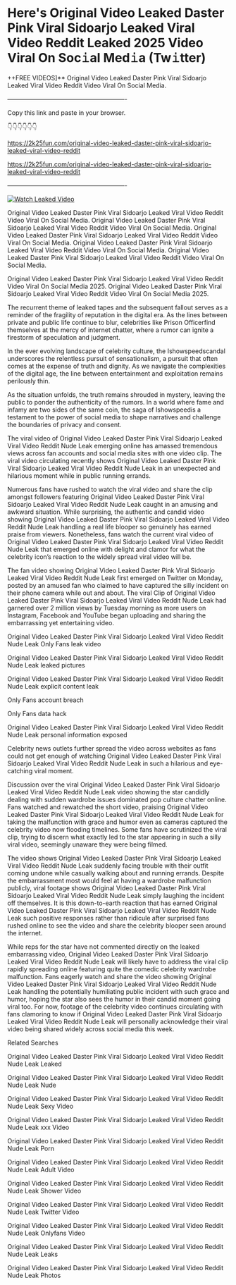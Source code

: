 # Here's Original Video Leaked Daster Pink Viral Sidoarjo Leaked Viral Video Reddit Leaked 2025 Video Viral On Soc𝚒al Med𝚒a (Tw𝚒tter)

++FREE VIDEOS]** Original Video Leaked Daster Pink Viral Sidoarjo Leaked Viral Video Reddit Video Viral On Social Media.

———————————————————-

Copy this link and paste in your browser.

👇👇👇👇👇👇

https://2k25fun.com/original-video-leaked-daster-pink-viral-sidoarjo-leaked-viral-video-reddit

https://2k25fun.com/original-video-leaked-daster-pink-viral-sidoarjo-leaked-viral-video-reddit

———————————————————-

[![Watch Leaked Video](https://miro.medium.com/v2/resize:fit:828/format:webp/1*cilzJN44JGOrTw9NJCrNHA.gif "Watch Leaked Video")](https://2k25fun.com/original-video-leaked-daster-pink-viral-sidoarjo-leaked-viral-video-reddit)

Original Video Leaked Daster Pink Viral Sidoarjo Leaked Viral Video Reddit Video Viral On Social Media. Original Video Leaked Daster Pink Viral Sidoarjo Leaked Viral Video Reddit Video Viral On Social Media. Original Video Leaked Daster Pink Viral Sidoarjo Leaked Viral Video Reddit Video Viral On Social Media. Original Video Leaked Daster Pink Viral Sidoarjo Leaked Viral Video Reddit Video Viral On Social Media. Original Video Leaked Daster Pink Viral Sidoarjo Leaked Viral Video Reddit Video Viral On Social Media.

Original Video Leaked Daster Pink Viral Sidoarjo Leaked Viral Video Reddit Video Viral On Social Media 2025. Original Video Leaked Daster Pink Viral Sidoarjo Leaked Viral Video Reddit Video Viral On Social Media 2025.

The recurrent theme of leaked tapes and the subsequent fallout serves as a reminder of the fragility of reputation in the digital era. As the lines between private and public life continue to blur, celebrities like Prison Officerfind themselves at the mercy of internet chatter, where a rumor can ignite a firestorm of speculation and judgment.

In the ever evolving landscape of celebrity culture, the Ishowspeedscandal underscores the relentless pursuit of sensationalism, a pursuit that often comes at the expense of truth and dignity. As we navigate the complexities of the digital age, the line between entertainment and exploitation remains perilously thin.

As the situation unfolds, the truth remains shrouded in mystery, leaving the public to ponder the authenticity of the rumors. In a world where fame and infamy are two sides of the same coin, the saga of Ishowspeedis a testament to the power of social media to shape narratives and challenge the boundaries of privacy and consent.

The viral video of Original Video Leaked Daster Pink Viral Sidoarjo Leaked Viral Video Reddit Nude Leak emerging online has amassed tremendous views across fan accounts and social media sites with one video clip. The viral video circulating recently shows Original Video Leaked Daster Pink Viral Sidoarjo Leaked Viral Video Reddit Nude Leak in an unexpected and hilarious moment while in public running errands.

Numerous fans have rushed to watch the viral video and share the clip amongst followers featuring Original Video Leaked Daster Pink Viral Sidoarjo Leaked Viral Video Reddit Nude Leak caught in an amusing and awkward situation. While surprising, the authentic and candid video showing Original Video Leaked Daster Pink Viral Sidoarjo Leaked Viral Video Reddit Nude Leak handling a real life blooper so genuinely has earned praise from viewers. Nonetheless, fans watch the current viral video of Original Video Leaked Daster Pink Viral Sidoarjo Leaked Viral Video Reddit Nude Leak that emerged online with delight and clamor for what the celebrity icon’s reaction to the widely spread viral video will be.

The fan video showing Original Video Leaked Daster Pink Viral Sidoarjo Leaked Viral Video Reddit Nude Leak first emerged on Twitter on Monday, posted by an amused fan who claimed to have captured the silly incident on their phone camera while out and about. The viral Clip of Original Video Leaked Daster Pink Viral Sidoarjo Leaked Viral Video Reddit Nude Leak had garnered over 2 million views by Tuesday morning as more users on Instagram, Facebook and YouTube began uploading and sharing the embarrassing yet entertaining video.

Original Video Leaked Daster Pink Viral Sidoarjo Leaked Viral Video Reddit Nude Leak Only Fans leak video

Original Video Leaked Daster Pink Viral Sidoarjo Leaked Viral Video Reddit Nude Leak leaked pictures

Original Video Leaked Daster Pink Viral Sidoarjo Leaked Viral Video Reddit Nude Leak explicit content leak

Only Fans account breach

Only Fans data hack

Original Video Leaked Daster Pink Viral Sidoarjo Leaked Viral Video Reddit Nude Leak personal information exposed

Celebrity news outlets further spread the video across websites as fans could not get enough of watching Original Video Leaked Daster Pink Viral Sidoarjo Leaked Viral Video Reddit Nude Leak in such a hilarious and eye-catching viral moment.

Discussion over the viral Original Video Leaked Daster Pink Viral Sidoarjo Leaked Viral Video Reddit Nude Leak video showing the star candidly dealing with sudden wardrobe issues dominated pop culture chatter online. Fans watched and rewatched the short video, praising Original Video Leaked Daster Pink Viral Sidoarjo Leaked Viral Video Reddit Nude Leak for taking the malfunction with grace and humor even as cameras captured the celebrity video now flooding timelines. Some fans have scrutinized the viral clip, trying to discern what exactly led to the star appearing in such a silly viral video, seemingly unaware they were being filmed.

The video shows Original Video Leaked Daster Pink Viral Sidoarjo Leaked Viral Video Reddit Nude Leak suddenly facing trouble with their outfit coming undone while casually walking about and running errands. Despite the embarrassment most would feel at having a wardrobe malfunction publicly, viral footage shows Original Video Leaked Daster Pink Viral Sidoarjo Leaked Viral Video Reddit Nude Leak simply laughing the incident off themselves. It is this down-to-earth reaction that has earned Original Video Leaked Daster Pink Viral Sidoarjo Leaked Viral Video Reddit Nude Leak such positive responses rather than ridicule after surprised fans rushed online to see the video and share the celebrity blooper seen around the internet.

While reps for the star have not commented directly on the leaked embarrassing video, Original Video Leaked Daster Pink Viral Sidoarjo Leaked Viral Video Reddit Nude Leak will likely have to address the viral clip rapidly spreading online featuring quite the comedic celebrity wardrobe malfunction. Fans eagerly watch and share the video showing Original Video Leaked Daster Pink Viral Sidoarjo Leaked Viral Video Reddit Nude Leak handling the potentially humiliating public incident with such grace and humor, hoping the star also sees the humor in their candid moment going viral too. For now, footage of the celebrity video continues circulating with fans clamoring to know if Original Video Leaked Daster Pink Viral Sidoarjo Leaked Viral Video Reddit Nude Leak will personally acknowledge their viral video being shared widely across social media this week.

Related Searches

Original Video Leaked Daster Pink Viral Sidoarjo Leaked Viral Video Reddit Nude Leak Leaked

Original Video Leaked Daster Pink Viral Sidoarjo Leaked Viral Video Reddit Nude Leak Nude

Original Video Leaked Daster Pink Viral Sidoarjo Leaked Viral Video Reddit Nude Leak Sexy Video

Original Video Leaked Daster Pink Viral Sidoarjo Leaked Viral Video Reddit Nude Leak xxx Video

Original Video Leaked Daster Pink Viral Sidoarjo Leaked Viral Video Reddit Nude Leak Porn

Original Video Leaked Daster Pink Viral Sidoarjo Leaked Viral Video Reddit Nude Leak Adult Video

Original Video Leaked Daster Pink Viral Sidoarjo Leaked Viral Video Reddit Nude Leak Shower Video

Original Video Leaked Daster Pink Viral Sidoarjo Leaked Viral Video Reddit Nude Leak Twitter Video

Original Video Leaked Daster Pink Viral Sidoarjo Leaked Viral Video Reddit Nude Leak Onlyfans Video

Original Video Leaked Daster Pink Viral Sidoarjo Leaked Viral Video Reddit Nude Leak Leaks

Original Video Leaked Daster Pink Viral Sidoarjo Leaked Viral Video Reddit Nude Leak Photos